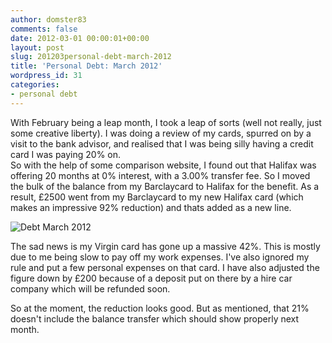```yaml
---
author: domster83
comments: false
date: 2012-03-01 00:00:01+00:00
layout: post
slug: 201203personal-debt-march-2012
title: 'Personal Debt: March 2012'
wordpress_id: 31
categories:
- personal debt
---
```


With February being a leap month, I took a leap of sorts (well not really, just some creative liberty). I was doing a review of my cards, spurred on by a visit to the bank advisor, and realised that I was being silly having a credit card I was paying 20% on.   
So with the help of some comparison website, I found out that Halifax was offering 20 months at 0% interest, with a 3.00% transfer fee. So I moved the bulk of the balance from my Barclaycard to Halifax for the benefit. As a result, £2500 went from my Barclaycard to my new Halifax card (which makes an impressive 92% reduction) and thats added as a new line.  




![Debt March 2012](http://static.squarespace.com/static/50fbdd03e4b09c7c8a79f7ae/50fbdd87e4b075d7a3c11a69/50fbdd89e4b075d7a3c11ad1/1330622662000/debt_march_2012.png?format=original)




The sad news is my Virgin card has gone up a massive 42%. This is mostly due to me being slow to pay off my work expenses. I've also ignored my rule and put a few personal expenses on that card. I have also adjusted the figure down by £200 because of a deposit put on there by a hire car company which will be refunded soon.




So at the moment, the reduction looks good. But as mentioned, that 21% doesn't include the balance transfer which should show properly next month.
